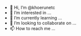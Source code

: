 - 👋 Hi, I’m @khoerunetc
- 👀 I’m interested in ...
- 🌱 I’m currently learning ...
- 💞️ I’m looking to collaborate on ...
- 📫 How to reach me ...

<!---
khoerunetc/khoerunetc is a ✨ special ✨ repository because its `README.md` (this file) appears on your GitHub profile.
You can click the Preview link to take a look at your changes.
--->
